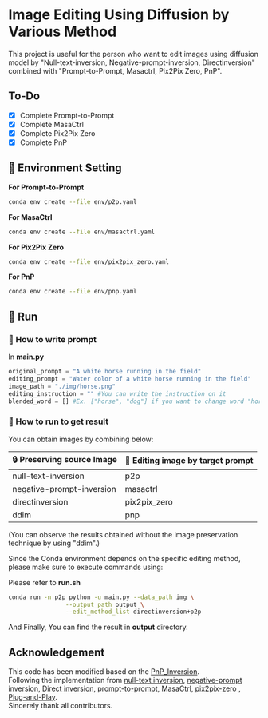 # Image Editing Using Diffusion by Various Method
This project is useful for the person who want to edit images using diffusion model by "Null-text-inversion, Negative-prompt-inversion, Directinversion" combined with "Prompt-to-Prompt, Masactrl, Pix2Pix Zero, PnP".    

## To-Do
- [x] Complete Prompt-to-Prompt
- [x] Complete MasaCtrl
- [x] Complete Pix2Pix Zero
- [x] Complete PnP  

## 🌱 Environment Setting
**For Prompt-to-Prompt**
```bash
conda env create --file env/p2p.yaml
```
**For MasaCtrl**
```bash
conda env create --file env/masactrl.yaml
```
**For Pix2Pix Zero**
```bash
conda env create --file env/pix2pix_zero.yaml
```
**For PnP**
```bash
conda env create --file env/pnp.yaml
```

## 🚀 Run
### 📝 How to write prompt
In **main.py**
```python
original_prompt = "A white horse running in the field"
editing_prompt = "Water color of a white horse running in the field"
image_path = "./img/horse.png"
editing_instruction = "" #You can write the instruction on it
blended_word = [] #Ex. ["horse", "dog"] if you want to change word "horse" in source prompt to word "dog" in target prompt
```
### 🎯 How to run to get result  
You can obtain images by combining below:    

| 🔒 Preserving source Image | 🎨 Editing image by target prompt|
| :- | :- |
| null-text-inversion | p2p |
| negative-prompt-inversion | masactrl |
| directinversion | pix2pix_zero |
| ddim | pnp |    

(You can observe the results obtained without the image preservation technique by using "ddim".)

Since the Conda environment depends on the specific editing method, please make sure to execute commands using:

Please refer to **run.sh**  
```bash
conda run -n p2p python -u main.py --data_path img \
                --output_path output \
                --edit_method_list directinversion+p2p
```
And Finally, You can find the result in **output** directory.

## Acknowledgement
This code has been modified based on the [PnP_Inversion](https://github.com/cure-lab/PnPInversion/tree/main).    
Following the implementation from [null-text inversion](https://github.com/google/prompt-to-prompt/#null-text-inversion-for-editing-real-images), [negative-prompt inversion](https://arxiv.org/abs/2305.16807), [Direct inversion](https://arxiv.org/abs/2310.01506), [prompt-to-prompt](https://github.com/google/prompt-to-prompt), [MasaCtrl](https://github.com/TencentARC/MasaCtrl), [pix2pix-zero](https://github.com/pix2pixzero/pix2pix-zero) , [Plug-and-Play](https://github.com/MichalGeyer/plug-and-play).     
Sincerely thank all contributors.